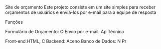 Site de orçamento
Este projeto consiste em um site simples para receber orçamentos de usuários e enviá-los por e-mail para a equipe de resposta

Funções

Formulário de Orçamento: O
Envio por e-mail: Ap
Técnica

Front-end:HTML, C
Backend: Aceno
Banco de Dados: N
Pr

